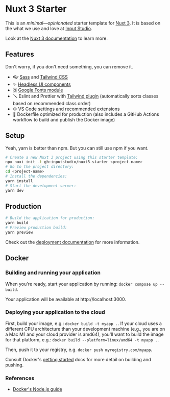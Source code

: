 # Nuxt 3 Starter

This is an *minimal—opinionated* starter template for [Nuxt 3](https://nuxt.com). It is based on the what we use and love at [Input Studio](https://inputstudio.co).

Look at the [Nuxt 3 documentation](https://nuxt.com/docs/getting-started/introduction) to learn more.

## Features

Don't worry, if you don't need something, you can remove it.

- 👓 [Sass](https://sass-lang.com/) and [Tailwind CSS](https://tailwindcss.com)
- ✨ [Headless UI components](https://headlessui.dev)
- 🇬 [Google Fonts module](https://google-fonts.nuxtjs.org/)
- 🪛 Eslint and Prettier with [Tailwind plugin](https://github.com/tailwindlabs/prettier-plugin-tailwindcss) (automatically sorts classes based on recommended class order)
- ⚙️ VS Code settings and recommended extensions
- 🐋 Dockerfile optimized for production (also includes a GitHub Actions workflow to build and publish the Docker image)

## Setup

Yeah, yarn is better than npm. But you can still use npm if you want.

```bash
# Create a new Nuxt 3 project using this starter template:
npx nuxi init -t gh:inputstudio/nuxt3-starter <project-name>
# Go to the project directory:
cd <project-name>
# Install the dependencies:
yarn install
# Start the development server:
yarn dev
```

## Production

```bash
# Build the application for production:
yarn build
# Preview production build:
yarn preview
```

Check out the [deployment documentation](https://nuxt.com/docs/getting-started/deployment) for more information.

## Docker

### Building and running your application

When you're ready, start your application by running:
`docker compose up --build`.

Your application will be available at http://localhost:3000.

### Deploying your application to the cloud

First, build your image, e.g.: `docker build -t myapp .`.
If your cloud uses a different CPU architecture than your development
machine (e.g., you are on a Mac M1 and your cloud provider is amd64),
you'll want to build the image for that platform, e.g.:
`docker build --platform=linux/amd64 -t myapp .`.

Then, push it to your registry, e.g. `docker push myregistry.com/myapp`.

Consult Docker's [getting started](https://docs.docker.com/go/get-started-sharing/)
docs for more detail on building and pushing.

### References

- [Docker's Node.js guide](https://docs.docker.com/language/nodejs/)

